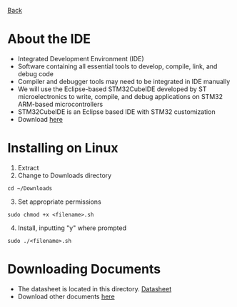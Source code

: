 [Back](index.md)

# About the IDE
- Integrated Development Environment (IDE)
- Software containing all essential tools to develop, compile, link, and debug code
- Compiler and debugger tools may need to be integrated in IDE manually
- We will use the Eclipse-based STM32CubeIDE developed by ST microelectronics to write, compile, and debug applications on STM32 ARM-based microcontrollers
- STM32CubeIDE is an Eclipse based IDE with STM32 customization
- Download [here](https://www.st.com/en/development-tools/stm32cubeide.html)

# Installing on Linux
1. Extract
2. Change to Downloads directory
```
cd ~/Downloads
```
3. Set appropriate permissions
```
sudo chmod +x <filename>.sh 
```
4. Install, inputting "y" where prompted
```
sudo ./<filename>.sh
```

# Downloading Documents
- The datasheet is located in this directory. [Datasheet](stm32f446re.pdf)
- Download other documents [here](https://www.st.com/en/development-tools/stm32cubeide.html#documentation)